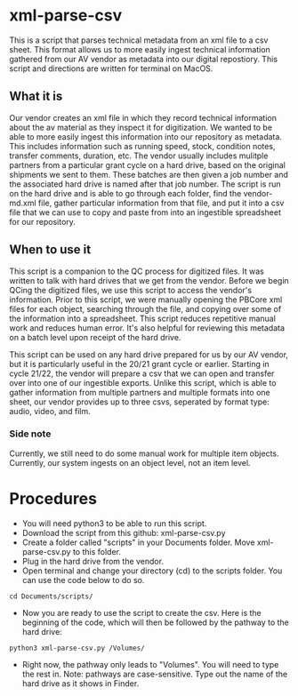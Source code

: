 # xml-parse-csv
This is a script that parses technical metadata from an xml file to a csv sheet. This format allows us to more easily ingest technical information gathered from our AV vendor as metadata into our digital repostiory. This script and directions are written for terminal on MacOS.
## What it is
Our vendor creates an xml file in which they record technical information about the av material as they inspect it for digitization. We wanted to be able to more easily ingest this information into our repository as metadata. This includes information such as running speed, stock, condition notes, transfer comments, duration, etc. The vendor usually includes mulitple partners from a particular grant cycle on a hard drive, based on the original shipments we sent to them. These batches are then given a job number and the associated hard drive is named after that job number. The script is run on the hard drive and is able to go through each folder, find the vendor-md.xml file, gather particular information from that file, and put it into a csv file that we can use to copy and paste from into an ingestible spreadsheet for our repository.
## When to use it
This script is a companion to the QC process for digitized files. It was written to talk with hard drives that we get from the vendor. Before we begin QCing the digitized files, we use this script to access the vendor's information. Prior to this script, we were manually opening the PBCore xml files for each object, searching through the file, and copying over some of the information into a spreadsheet. This script reduces repetitive manual work and reduces human error. It's also helpful for reviewing this metadata on a batch level upon receipt of the hard drive.

This script can be used on any hard drive prepared for us by our AV vendor, but it is particularly useful in the 20/21 grant cycle or earlier. Starting in cycle 21/22, the vendor will prepare a csv that we can open and transfer over into one of our ingestible exports. Unlike this script, which is able to gather information from multiple partners and multiple formats into one sheet, our vendor provides up to three csvs, seperated by format type: audio, video, and film.
### Side note
Currently, we still need to do some manual work for multiple item objects. Currently, our system ingests on an object level, not an item level.
# Procedures
- You will need python3 to be able to run this script.
- Download the script from this github: xml-parse-csv.py
- Create a folder called "scripts" in your Documents folder. Move xml-parse-csv.py to this folder.
- Plug in the hard drive from the vendor.
- Open terminal and change your directory (cd) to the scripts folder. You can use the code below to do so.
```
cd Documents/scripts/
```
- Now you are ready to use the script to create the csv. Here is the beginning of the code, which will then be followed by the pathway to the hard drive:
```
python3 xml-parse-csv.py /Volumes/
```
- Right now, the pathway only leads to "Volumes". You will need to type the rest in. Note: pathways are case-sensitive. Type out the name of the hard drive as it shows in Finder.
